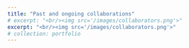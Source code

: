 ```yaml
---
title: "Past and ongoing collaborations"
# excerpt: "<br/><img src='/images/collaborators.png'>"
excerpt: "<br/><img src='/images/collaborators.png'>"
# collection: portfolio
---
```


<!-- This is an item in your portfolio. It can be have images or nice text. If you name the file .md, it will be parsed as markdown. If you name the file .html, it will be parsed as HTML.  -->
